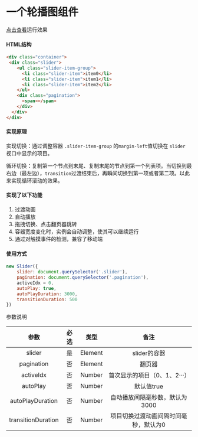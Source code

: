 # 一个轮播图组件
[点击查看](//www.lkg028.cn/demo/slider/)运行效果
#### HTML结构

```html
<div class="container">
 <div class="slider">
    <ul class="slider-item-group">
      <li class="slider-item">item0</li>
      <li class="slider-item">item1</li>
      <li class="slider-item">item2</li>
    </ul>
    <div class="pagination">
      <span></span>
    </div>
  </div>
</div>
```

#### 实现原理

实现切换：通过调整容器 `.slider-item-group` 的`margin-left`值切换在 `slider` 视口中显示的项目。

循环切换：复制第一个节点到末尾、复制末尾的节点到第一个列表项。当切换到最右边（最左边），`transition`过渡结束后，再瞬间切换到第一项或者第二项。以此来实现循环滚动的效果。

#### 实现了以下功能

1. 过渡动画
2. 自动播放
3. 拖拽切换、点击翻页器跳转
4. 容器宽度变化时，实例会自动调整，使其可以继续运行
5. 通过对触摸事件的检测，兼容了移动端

#### 使用方式

```javascript
new Slider({
    slider: document.querySelector('.slider'),
    pagination: document.querySelector('.pagination'),
    activeIdx = 0,
    autoPlay: true,
    autoPlayDuration: 3000,
    transitionDuration: 500
})
```

参数说明

|        参数        | 必选 |  类型   |                 备注                  |
| :----------------: | :--: | :-----: | :-----------------------------------: |
|       slider       |  是  | Element |             slider的容器              |
|     pagination     |  否  | Element |                翻页器                 |
|     activeIdx      |  否  | Number  |     首次显示的项目（0、1、2···）      |
|      autoPlay      |  否  | Number  |              默认值true               |
|  autoPlayDuration  |  否  | Number  |    自动播放间隔毫秒数，默认为3000     |
| transitionDuration |  否  | Number  | 项目切换过渡动画间隔时间毫秒，默认为0 |
